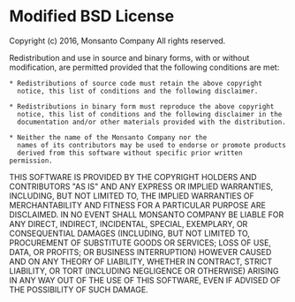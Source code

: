 # Modified BSD License

Copyright (c) 2016, Monsanto Company
All rights reserved.

Redistribution and use in source and binary forms, with or without
modification, are permitted provided that the following conditions are met:
    
    * Redistributions of source code must retain the above copyright
      notice, this list of conditions and the following disclaimer.
    
    * Redistributions in binary form must reproduce the above copyright
      notice, this list of conditions and the following disclaimer in the
      documentation and/or other materials provided with the distribution.
    
    * Neither the name of the Monsanto Company nor the
      names of its contributors may be used to endorse or promote products
      derived from this software without specific prior written permission.

THIS SOFTWARE IS PROVIDED BY THE COPYRIGHT HOLDERS AND CONTRIBUTORS "AS IS" AND
ANY EXPRESS OR IMPLIED WARRANTIES, INCLUDING, BUT NOT LIMITED TO, THE IMPLIED
WARRANTIES OF MERCHANTABILITY AND FITNESS FOR A PARTICULAR PURPOSE ARE
DISCLAIMED. IN NO EVENT SHALL MONSANTO COMPANY BE LIABLE FOR ANY
DIRECT, INDIRECT, INCIDENTAL, SPECIAL, EXEMPLARY, OR CONSEQUENTIAL DAMAGES
(INCLUDING, BUT NOT LIMITED TO, PROCUREMENT OF SUBSTITUTE GOODS OR SERVICES;
LOSS OF USE, DATA, OR PROFITS; OR BUSINESS INTERRUPTION) HOWEVER CAUSED AND
ON ANY THEORY OF LIABILITY, WHETHER IN CONTRACT, STRICT LIABILITY, OR TORT
(INCLUDING NEGLIGENCE OR OTHERWISE) ARISING IN ANY WAY OUT OF THE USE OF THIS
SOFTWARE, EVEN IF ADVISED OF THE POSSIBILITY OF SUCH DAMAGE.
